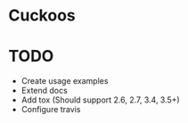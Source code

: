 Cuckoos
=======

# TODO

* Create usage examples
* Extend docs
* Add tox (Should support 2.6, 2.7, 3.4, 3.5+)
* Configure travis
